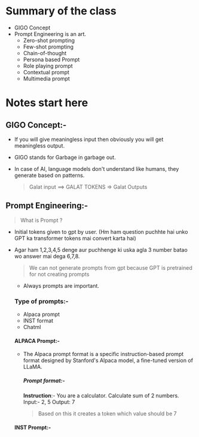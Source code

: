 # Summary of the class

- GIGO Concept
- Prompt Engineering is an art.
  - Zero-shot prompting
  - Few-shot prompting
  - Chain-of-thought
  - Persona based Prompt
  - Role playing prompt
  - Contextual prompt
  - Multimedia prompt

# Notes start here

## GIGO Concept:-

- If you will give meaningless input then obviously you will get meaningless output.
- GIGO stands for Garbage in garbage out.
- In case of AI, language models don't understand like humans, they generate based on patterns.

  > Galat input ==> GALAT TOKENS => Galat Outputs

## Prompt Engineering:-

> What is Prompt ?

- Initial tokens given to gpt by user. (Hm ham question puchhte hai unko GPT ka transformer tokens mai convert karta hai)
- Agar ham 1,2,3,4,5 denge aur puchhenge ki uska agla 3 number batao wo answer mai dega 6,7,8.

  > We can not generate prompts from gpt because GPT is pretrained for not creating prompts

  - Always prompts are important.

  ### Type of prompts:-

  - Alpaca prompt
  - INST format
  - Chatml

  #### ALPACA Prompt:-

  - The Alpaca prompt format is a specific instruction-based prompt format designed by Stanford's Alpaca model, a fine-tuned version of LLaMA.

    ##### Prompt format:-

    **Instruction**:-
    You are a calculator. Calculate sum of 2 numbers.
    Input:- 2, 5
    Output: 7

    > Based on this it creates a token which value should be 7

  #### INST Prompt:-
